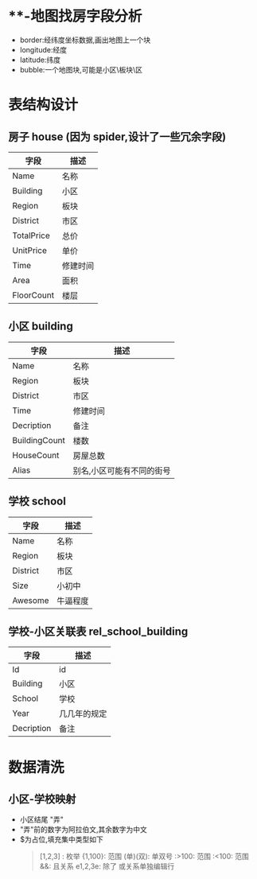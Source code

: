 # \*\*-地图找房字段分析

- border:经纬度坐标数据,画出地图上一个块
- longitude:经度
- latitude:纬度
- bubble:一个地图块,可能是小区\板块\区

# 表结构设计

## 房子 house (因为 spider,设计了一些冗余字段)

| 字段       | 描述     |
| ---------- | -------- |
| Name       | 名称     |
| Building   | 小区     |
| Region     | 板块     |
| District   | 市区     |
| TotalPrice | 总价     |
| UnitPrice  | 单价     |
| Time       | 修建时间 |
| Area       | 面积     |
| FloorCount | 楼层     |

## 小区 building

| 字段          | 描述                      |
| ------------- | ------------------------- |
| Name          | 名称                      |
| Region        | 板块                      |
| District      | 市区                      |
| Time          | 修建时间                  |
| Decription    | 备注                      |
| BuildingCount | 楼数                      |
| HouseCount    | 房屋总数                  |
| Alias         | 别名,小区可能有不同的街号 |

## 学校 school

| 字段     | 描述     |
| -------- | -------- |
| Name     | 名称     |
| Region   | 板块     |
| District | 市区     |
| Size     | 小初中   |
| Awesome  | 牛逼程度 |

## 学校-小区关联表 rel_school_building

| 字段       | 描述         |
| ---------- | ------------ |
| Id         | id           |
| Building   | 小区         |
| School     | 学校         |
| Year       | 几几年的规定 |
| Decription | 备注         |

# 数据清洗

## 小区-学校映射

- 小区结尾 "弄"
- "弄"前的数字为阿拉伯文,其余数字为中文
- $为占位,填充集中类型如下
  > [1,2,3] : 枚举
  > {1,100}: 范围
  > (单)(双): 单双号
  > :>100: 范围
  > :<100: 范围
  > &&: 且关系
  > e1,2,3e: 除了
  > 或关系单独编辑行
